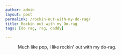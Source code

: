 ```yaml
---
author: admin
layout: post
permalink: /rockin-out-with-my-do-rag/
title: Rockin out with my Do-rag
tags: [do rag, rag, daddy]

---
```


<figure>
	<img src="http://i0.wp.com/silasq.com/uploads/2013/05/2013-03-30-18.37.35.jpg?resize=964%2C964" alt="">	
	<figcaption>Much like pop, I like rockin' out with my do-rag.</figcaption>
</figure>